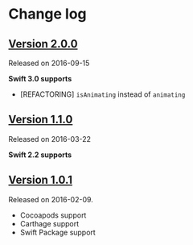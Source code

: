 # Change log

## [Version 2.0.0](https://github.com/yannickl/Petal/releases/tag/2.0.0)
Released on 2016-09-15

**Swift 3.0 supports**

- [REFACTORING] `isAnimating` instead of `animating`

## [Version 1.1.0](https://github.com/yannickl/Petal/releases/tag/1.1.0)
Released on 2016-03-22

**Swift 2.2 supports**

## [Version 1.0.1](https://github.com/yannickl/Petal/releases/tag/1.0.1)
Released on 2016-02-09.

- Cocoapods support
- Carthage support
- Swift Package support
